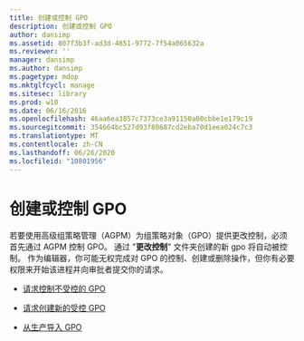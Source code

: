 ```yaml
---
title: 创建或控制 GPO
description: 创建或控制 GPO
author: dansimp
ms.assetid: 807f3b3f-ad3d-4851-9772-7f54a065632a
ms.reviewer: ''
manager: dansimp
ms.author: dansimp
ms.pagetype: mdop
ms.mktglfcycl: manage
ms.sitesec: library
ms.prod: w10
ms.date: 06/16/2016
ms.openlocfilehash: 46aa6ea3857c7373ce3a91150a00cbbe1e179c19
ms.sourcegitcommit: 354664bc527d93f80687cd2eba70d1eea024c7c3
ms.translationtype: MT
ms.contentlocale: zh-CN
ms.lasthandoff: 06/26/2020
ms.locfileid: "10801956"
---
```

# 创建或控制 GPO


若要使用高级组策略管理（AGPM）为组策略对象（GPO）提供更改控制，必须首先通过 AGPM 控制 GPO。 通过 "**更改控制**" 文件夹创建的新 gpo 将自动被控制。 作为编辑器，你可能无权完成对 GPO 的控制、创建或删除操作，但你有必要权限来开始该进程并向审批者提交你的请求。

-   [请求控制不受控的 GPO](request-control-of-an-uncontrolled-gpo-agpm40.md)

-   [请求创建新的受控 GPO](request-the-creation-of-a-new-controlled-gpo-agpm40.md)

-   [从生产导入 GPO](import-a-gpo-from-production-agpm40-ed.md)

 

 






